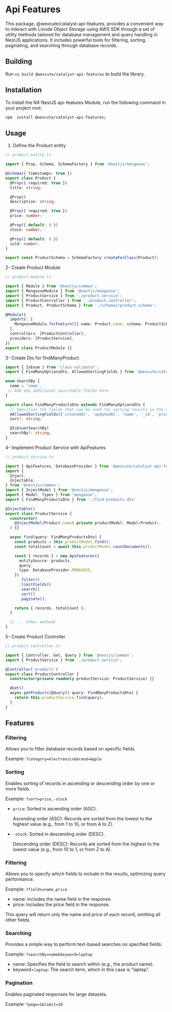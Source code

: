 # Api Features

This package, @wexcute/catalyst-api-features, provides a convenient way to interact with Linode Object Storage using AWS SDK through a set of utility methods tailored for database management and query handling in NestJS applications. It includes powerful tools for filtering, sorting, paginating, and searching through database records.

## Building

Run `nx build @wexcute/catalyst-api-features` to build the library.

## Installation

To install the NX NestJS api-features Module, run the following command in your project root:

```bash
npm  install @wexcute/catalyst-api-features;
```


## Usage
1. Define the Product entity

```typescript
// product.entity.ts

import { Prop, Schema, SchemaFactory } from '@nestjs/mongoose';

@Schema({ timestamps: true })
export class Product {
  @Prop({ required: true })
  title: string;

  @Prop()
  description: string;

  @Prop({ required: true })
  price: number;

  @Prop({ default: 0 })
  stock: number;

  @Prop({ default: 0 })
  sold: number;
}

export const ProductSchema = SchemaFactory.createForClass(Product);
```

2- Create Product Module

```typescript
// product.module.ts

import { Module } from '@nestjs/common';
import { MongooseModule } from '@nestjs/mongoose';
import { ProductService } from './product.service';
import { ProductController } from './product.controller';
import { Product, ProductSchema } from './schemas/product.schema';

@Module({
  imports: [
    MongooseModule.forFeature([{ name: Product.name, schema: ProductSchema }]),
  ],
  controllers: [ProductController],
  providers: [ProductService],
})
export class ProductModule {}

```

3- Create Dto for findManyProduct

```typescript
import { IsEnum } from 'class-validator';
import { FindManyOptionsDto, AllowedSortingFields } from '@wexcute/catalyst-api-features';

enum SearchBy {
  name = 'name',
 // Add any additional searchable fields here
}

export class FindManyProductsDto extends FindManyOptionsDto {
  // Specifies the fields that can be used for sorting results in the query. 
  @AllowedSortingFields(['createdAt', 'updatedAt', 'name', '_id', 'price', 'stock']) 
  sort?: string;

  @IsEnum(SearchBy)
  searchBy?: string;
}

```

4- Implement Product Service with ApiFeatures

```typescript
// product.service.ts

import { ApiFeatures, DatabaseProvider } from '@wexcute/catalyst-api-features';
import {
  Inject,
  Injectable,
} from '@nestjs/common';
import { InjectModel } from '@nestjs/mongoose';
import { Model, Types } from 'mongoose';
import { FindManyProductsDto } from './find-products.dto'

@Injectable()
export class ProductService {
  constructor(
    @InjectModel(Product.name) private productModel: Model<Product>,
  ) {}

  async find(query: FindManyProductsDto) {
    const products = this.productModel.find();
    const totalCount = await this.productModel.countDocuments();

    const { records } = new ApiFeatures({
      entitySource: products,
      query,
      type: DatabaseProvider.MONGOOSE,
    })
      .filter()
      .limitFields()
      .search()
      .sort()
      .paginate();

    return { records, totalCount };
  }

  // ... other methods
}

```
5- Create Product Controller
```typescript
// product.controller.ts

import { Controller, Get, Query } from '@nestjs/common';
import { ProductService } from './product.service';

@Controller('products')
export class ProductController {
  constructor(private readonly productService: ProductService) {}

  @Get()
  async getProducts(@Query() query: FindManyProductsDto) {
    return this.productService.find(query);
  }
}

```


## Features
### Filtering
  Allows you to filter database records based on specific fields.
  
  Example: `?category=electronics&brand=Apple`
### Sorting
  Enables sorting of records in ascending or descending order by one or more fields.

  Example: `?sort=price,-stock`

  - `price`: Sorted in ascending order (ASC).

    Ascending order (ASC): Records are sorted from the lowest to the highest value (e.g., from 1 to 10, or from A to Z).

  - `-stock`: Sorted in descending order (DESC).

    Descending order (DESC): Records are sorted from the highest to the lowest value (e.g., from 10 to 1, or from Z to A).


### Filtering
  Allows you to specify which fields to include in the results, optimizing query performance.

   Example: `?fields=name,price`
    
  - name: Includes the name field in the response.
  - price: Includes the price field in the response.
  
  This query will return only the name and price of each record, omitting all other fields.


### Searching
  Provides a simple way to perform text-based searches on specified fields.
  
  Example: `?searchBy=name&keyword=laptop` 
  
  - name: Specifies the field to search within (e.g., the product name).
  - keyword=`laptop`: The search term, which in this case is "laptop".


### Pagination
  Enables paginated responses for large datasets.

  Example: `?page=1&limit=10` 
  
